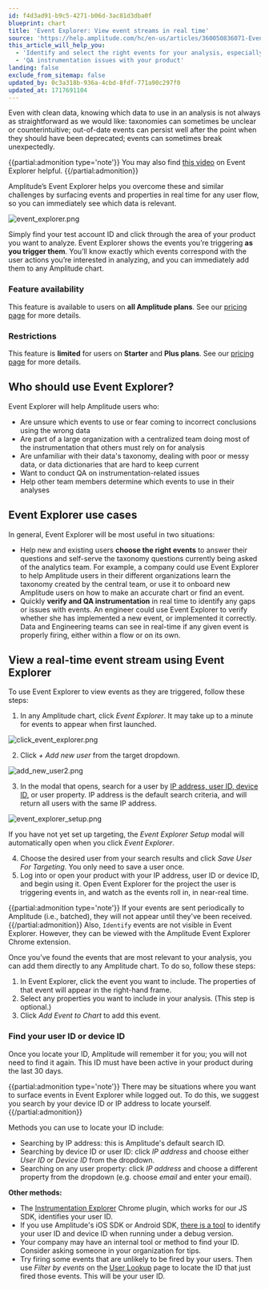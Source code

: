 ```yaml
---
id: f4d3ad91-b9c5-4271-b06d-3ac81d3dba0f
blueprint: chart
title: 'Event Explorer: View event streams in real time'
source: 'https://help.amplitude.com/hc/en-us/articles/360050836071-Event-Explorer-View-event-streams-in-real-time'
this_article_will_help_you:
  - 'Identify and select the right events for your analysis, especially when your events are not clearly labeled'
  - 'QA instrumentation issues with your product'
landing: false
exclude_from_sitemap: false
updated_by: 0c3a318b-936a-4cbd-8fdf-771a90c297f0
updated_at: 1717691104
---
```

Even with clean data, knowing which data to use in an analysis is not always as straightforward as we would like: taxonomies can sometimes be unclear or counterintuitive; out-of-date events can persist well after the point when they should have been deprecated; events can sometimes break unexpectedly.

{{partial:admonition type='note'}}
You may also find [this video](https://academy.amplitude.com/use-event-explorer-to-learn-about-your-taxonomy/1311428) on Event Explorer helpful.
{{/partial:admonition}}

Amplitude’s Event Explorer helps you overcome these and similar challenges by surfacing events and properties in real time for any user flow, so you can immediately see which data is relevant.

![event_explorer.png](/docs/output/img/charts/event-explorer-png.png)

Simply find your test account ID and click through the area of your product you want to analyze. Event Explorer shows the events you’re triggering **as you trigger them**. You’ll know exactly which events correspond with the user actions you’re interested in analyzing, and you can immediately add them to any Amplitude chart.

### Feature availability

This feature is available to users on **all Amplitude plans**. See our [pricing page](https://amplitude.com/pricing) for more details.

### Restrictions

This feature is **limited** for users on **Starter** and **Plus plans**. See our [pricing page](https://amplitude.com/pricing) for more details. 

## Who should use Event Explorer?

Event Explorer will help Amplitude users who: 

* Are unsure which events to use or fear coming to incorrect conclusions using the wrong data
* Are part of a large organization with a centralized team doing most of the instrumentation that others must rely on for analysis
* Are unfamiliar with their data's taxonomy, dealing with poor or messy data, or data dictionaries that are hard to keep current
* Want to conduct QA on instrumentation-related issues
* Help other team members determine which events to use in their analyses

## Event Explorer use cases

In general, Event Explorer will be most useful in two situations:

* Help new and existing users **choose the right events** to answer their questions and self-serve the taxonomy questions currently being asked of the analytics team. For example, a company could use Event Explorer to help Amplitude users in their different organizations learn the taxonomy created by the central team, or use it to onboard new Amplitude users on how to make an accurate chart or find an event.
* Quickly **verify and QA instrumentation** in real time to identify any gaps or issues with events. An engineer could use Event Explorer to verify whether she has implemented a new event, or implemented it correctly. Data and Engineering teams can see in real-time if any given event is properly firing, either within a flow or on its own.

## View a real-time event stream using Event Explorer

To use Event Explorer to view events as they are triggered, follow these steps:

1. In any Amplitude chart, click *Event Explorer*. It may take up to a minute for events to appear when first launched.

![click_event_explorer.png](/docs/output/img/charts/click-event-explorer-png.png)

2. Click *+* *Add new user* from the target dropdown.

![add_new_user2.png](/docs/output/img/charts/add-new-user2-png.png)

3. In the modal that opens, search for a user by [IP address, user ID, device ID,](#h_01EMKSY3CCHXWVZY2T6P42SJ74) or user property. IP address is the default search criteria, and will return all users with the same IP address.

![event_explorer_setup.png](/docs/output/img/charts/event-explorer-setup-png.png)

If you have not yet set up targeting, the *Event Explorer Setup* modal will automatically open when you click *Event Explorer*.

4. Choose the desired user from your search results and click *Save User For Targeting*. You only need to save a user once.
5. Log into or open your product with your IP address, user ID or device ID, and begin using it. Open Event Explorer for the project the user is triggering events in, and watch as the events roll in, in near-real time.   
  
{{partial:admonition type='note'}}
If your events are sent periodically to Amplitude (i.e., batched), they will not appear until they've been received.   
{{/partial:admonition}}
Also, `Identify` events are not visible in Event Explorer. However, they can be viewed with the Amplitude Event Explorer Chrome extension.

Once you’ve found the events that are most relevant to your analysis, you can add them directly to any Amplitude chart. To do so, follow these steps:

1. In Event Explorer, click the event you want to include. The properties of that event will appear in the right-hand frame.
2. Select any properties you want to include in your analysis. (This step is optional.)
3. Click *Add Event to Chart* to add this event.

### Find your user ID or device ID

Once you locate your ID, Amplitude will remember it for you; you will not need to find it again. This ID must have been active in your product during the last 30 days.

{{partial:admonition type='note'}}
There may be situations where you want to surface events in Event Explorer while logged out. To do this, we suggest you search by your device ID or IP address to locate yourself.
{{/partial:admonition}}

Methods you can use to locate your ID include:

* Searching by IP address: this is Amplitude's default search ID.
* Searching by device ID or user ID: click *IP address* and choose either *User ID* or *Device ID* from the dropdown.
* Searching on any user property: click *IP address* and choose a different property from the dropdown (e.g. choose *email* and enter your email).

**Other methods:**

* The [Instrumentation Explorer](/docs/data/chrome-extension-debug) Chrome plugin, which works for our JS SDK, identifies your user ID.
* If you use Amplitude's iOS SDK or Android SDK, [there is a tool](https://www.docs.developers.amplitude.com/data/debugger/) to identify your user ID and device ID when running under a debug version.
* Your company may have an internal tool or method to find your ID. Consider asking someone in your organization for tips.
* Try firing some events that are unlikely to be fired by your users. Then use *Filter by events* on the [User Lookup](/docs/analytics/user-data-lookup) page to locate the ID that just fired those events. This will be your user ID.